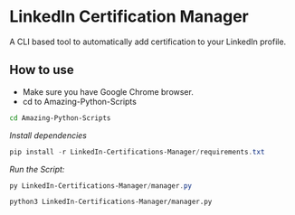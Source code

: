 # LinkedIn Certification Manager

A CLI based tool to automatically add certification to your LinkedIn profile. 

## How to use
- Make sure you have Google Chrome browser.
- cd to Amazing-Python-Scripts
```bash
cd Amazing-Python-Scripts
```
<em>Install dependencies</em>
```powershell
pip install -r LinkedIn-Certifications-Manager/requirements.txt
```
<em>Run the Script:</em>  
```powershell
py LinkedIn-Certifications-Manager/manager.py
```
``` bash
python3 LinkedIn-Certifications-Manager/manager.py
```